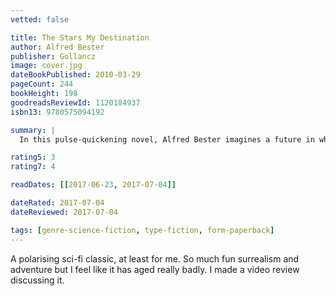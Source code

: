 ```yaml
---
vetted: false

title: The Stars My Destination
author: Alfred Bester
publisher: Gollancz
image: cover.jpg
dateBookPublished: 2010-03-29
pageCount: 244
bookHeight: 198
goodreadsReviewId: 1120184937
isbn13: 9780575094192

summary: |
  In this pulse-quickening novel, Alfred Bester imagines a future in which people "jaunte" a thousand miles with a single thought, where the rich barricade themselves in labyrinths and protect themselves with radioactive hit men - and where an inarticulate outcast is the most valuable and dangerous man alive. "The Stars My Destination" is a classic of technological prophecy and timeless narrative enchantment by an acknowledged master of science fiction.

rating5: 3
rating7: 4

readDates: [[2017-06-23, 2017-07-04]]

dateRated: 2017-07-04
dateReviewed: 2017-07-04

tags: [genre-science-fiction, type-fiction, form-paperback]
---
```


A polarising sci-fi classic, at least for me. So much fun surrealism and adventure but I feel like it has aged really badly. I made a video review discussing it.
